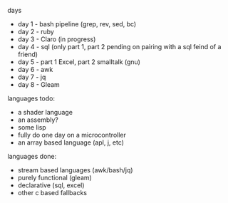 days
- day 1 - bash pipeline (grep, rev, sed, bc)
- day 2 - ruby
- day 3 - Claro (in progress)
- day 4 - sql (only part 1, part 2 pending on pairing with a sql feind of a friend)
- day 5 - part 1 Excel, part 2 smalltalk (gnu)
- day 6 - awk
- day 7 - jq
- day 8 - Gleam

languages todo:
- a shader language
- an assembly?
- some lisp
- fully do one day on a microcontroller
- an array based language (apl, j, etc)

languages done:
- stream based languages (awk/bash/jq)
- purely functional (gleam)
- declarative (sql, excel)
- other c based fallbacks
